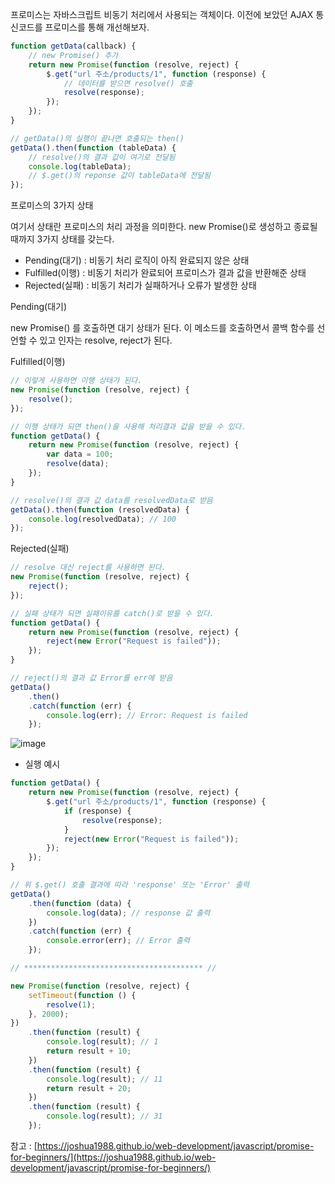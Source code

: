 프로미스는 자바스크립트 비동기 처리에서 사용되는 객체이다. 이전에 보았던 AJAX 통신코드를 프로미스를 통해 개선해보자.

```jsx
function getData(callback) {
    // new Promise() 추가
    return new Promise(function (resolve, reject) {
        $.get("url 주소/products/1", function (response) {
            // 데이터를 받으면 resolve() 호출
            resolve(response);
        });
    });
}

// getData()의 실행이 끝나면 호출되는 then()
getData().then(function (tableData) {
    // resolve()의 결과 값이 여기로 전달됨
    console.log(tableData);
    // $.get()의 reponse 값이 tableData에 전달됨
});
```

프로미스의 3가지 상태

여기서 상태란 프로미스의 처리 과정을 의미한다. new Promise()로 생성하고 종료될 때까지 3가지 상태를 갖는다.

-   Pending(대기) : 비동기 처리 로직이 아직 완료되지 않은 상태
-   Fulfilled(이행) : 비동기 처리가 완료되어 프로미스가 결과 값을 반환해준 상태
-   Rejected(실패) : 비동기 처리가 실패하거나 오류가 발생한 상태

Pending(대기)

new Promise() 를 호출하면 대기 상태가 된다. 이 메소드를 호출하면서 콜백 함수를 선언할 수 있고 인자는 resolve, reject가 된다.

Fulfilled(이행)

```jsx
// 이렇게 사용하면 이행 상태가 된다.
new Promise(function (resolve, reject) {
    resolve();
});

// 이행 상태가 되면 then()을 사용해 처리결과 값을 받을 수 있다.
function getData() {
    return new Promise(function (resolve, reject) {
        var data = 100;
        resolve(data);
    });
}

// resolve()의 결과 값 data를 resolvedData로 받음
getData().then(function (resolvedData) {
    console.log(resolvedData); // 100
});
```

Rejected(실패)

```jsx
// resolve 대신 reject를 사용하면 된다.
new Promise(function (resolve, reject) {
    reject();
});

// 실패 상태가 되면 실패이유를 catch()로 받을 수 있다.
function getData() {
    return new Promise(function (resolve, reject) {
        reject(new Error("Request is failed"));
    });
}

// reject()의 결과 값 Error를 err에 받음
getData()
    .then()
    .catch(function (err) {
        console.log(err); // Error: Request is failed
    });
```

![image](https://user-images.githubusercontent.com/60914379/128632857-8e99e88b-4f17-43e1-bad5-b844077cc801.png)

-   실행 예시

```jsx
function getData() {
    return new Promise(function (resolve, reject) {
        $.get("url 주소/products/1", function (response) {
            if (response) {
                resolve(response);
            }
            reject(new Error("Request is failed"));
        });
    });
}

// 위 $.get() 호출 결과에 따라 'response' 또는 'Error' 출력
getData()
    .then(function (data) {
        console.log(data); // response 값 출력
    })
    .catch(function (err) {
        console.error(err); // Error 출력
    });

// **************************************** //

new Promise(function (resolve, reject) {
    setTimeout(function () {
        resolve(1);
    }, 2000);
})
    .then(function (result) {
        console.log(result); // 1
        return result + 10;
    })
    .then(function (result) {
        console.log(result); // 11
        return result + 20;
    })
    .then(function (result) {
        console.log(result); // 31
    });
```

참고 : [https://joshua1988.github.io/web-development/javascript/promise-for-beginners/](https://joshua1988.github.io/web-development/javascript/promise-for-beginners/)
